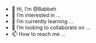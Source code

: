 - 👋 Hi, I’m @Babbeh
- 👀 I’m interested in ...
- 🌱 I’m currently learning ...
- 💞️ I’m looking to collaborate on ...
- 📫 How to reach me ...

<!---
Babbeh/Babbeh is a ✨ special ✨ repository because its `README.md` (this file) appears on your GitHub profile.
You can click the Preview link to take a look at your changes.
--->
